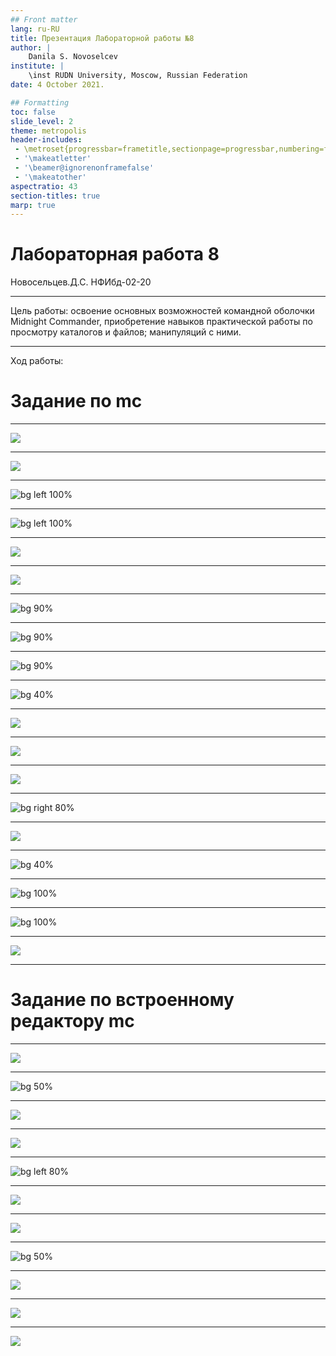 ```yaml
---
## Front matter
lang: ru-RU
title: Презентация Лабораторной работы №8
author: |
	Danila S. Novoselcev
institute: |
	\inst RUDN University, Moscow, Russian Federation
date: 4 October 2021.

## Formatting
toc: false
slide_level: 2
theme: metropolis
header-includes: 
 - \metroset{progressbar=frametitle,sectionpage=progressbar,numbering=fraction}
 - '\makeatletter'
 - '\beamer@ignorenonframefalse'
 - '\makeatother'
aspectratio: 43
section-titles: true
marp: true
---
```



# Лабораторная работа 8
 Новосельцев.Д.С. 
 НФИбд-02-20

---

Цель работы: освоение основных возможностей командной оболочки Midnight Commander, приобретение навыков практической работы по просмотру каталогов и файлов; манипуляций с ними.

---

Ход работы:

# Задание по mc

---

![](https://imgur.com/Z213tZz.png)

---

![](https://imgur.com/4Ua8iVC.png)

---

![bg left 100%](https://imgur.com/MYbt3DD.png)

---

![bg left 100%](https://imgur.com/URY66eW.png)

---

![](https://imgur.com/KzzrSC1.png)

---

![](https://imgur.com/OQX2QBy.png)

---

![bg 90%](https://imgur.com/rJ9GRpA.png)

---

![bg 90%](https://imgur.com/BjCzznq.png)

---

![bg 90%](https://imgur.com/HnPm8XM.png)

---

![bg 40%](https://imgur.com/g3COts5.png)

---

![](https://imgur.com/N4HWH1U.png)

---

![](https://imgur.com/m6zITpg.png)

---

![](https://imgur.com/sfrP5oI.png)

---

![bg right 80%](https://imgur.com/PiIqTfh.png)

---

![](https://imgur.com/R8JDLHt.png)

---

![bg 40%](https://imgur.com/P9hRL5q.png)

---

![bg 100%](https://imgur.com/mPDGQYX.png)

---

![bg 100%](https://imgur.com/80ugSG1.png)

---

![](https://imgur.com/DpUsFFW.png)

---

# Задание по встроенному редактору mc

---

![](https://imgur.com/hQKyDea.png)

---

![bg 50%](https://imgur.com/EWDjmzK.png)

---

![](https://imgur.com/EtPWlyL.png)

---

![](https://imgur.com/PsMNu2Z.png)

---

![bg left 80%](https://imgur.com/VQ9Ju5Z.png)

---

![](https://imgur.com/Q7r2LdI.png)

---

![](https://imgur.com/WOWCMPt.png)

---

![bg 50%](https://imgur.com/johe78P.png)

---

![](https://imgur.com/ma5GUMO.png)

---

![](https://imgur.com/LFuhhaj.png)

---

![](https://imgur.com/40f2BqW.png)

